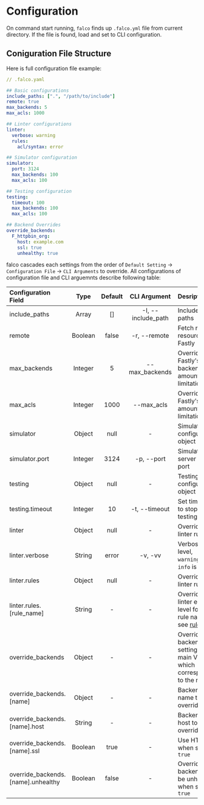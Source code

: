 # Configuration

On command start running, `falco` finds up `.falco.yml` file from current directory.
If the file is found, load and set to CLI configuration.

## Coniguration File Structure

Here is full configuration file example:

```yaml
// .falco.yaml

## Basic configurations
include_paths: [".", "/path/to/include"] 
remote: true
max_backends: 5
max_acls: 1000

## Linter configurations
linter:
  verbose: warning
  rules:
    acl/syntax: error

## Simulator configuration
simulator:
  port: 3124
  max_backends: 100
  max_acls: 100

## Testing configuration
testing:
  timeout: 100
  max_backends: 100
  max_acls: 100

## Backend Overrides
override_backends:
  F_httpbin_org:
    host: example.com
    ssl: true
    unhealthy: true
```

falco cascades each settings from the order of `Default Setting` -> `Configuration File` -> `CLI Arguments` to override.
All configurations of configuration file and CLI arguemnts describe following table:

| Configuration Field                | Type          | Default | CLI Argument       | Desription                                                                                                                |
|:-----------------------------------|:-------------:|:-------:|:------------------:|:--------------------------------------------------------------------------------------------------------------------------|
| include_paths                      | Array<String> | []      | -I, --include_path | Include VCL paths                                                                                                         |
| remote                             | Boolean       | false   | -r, --remote       | Fetch remote resources of Fastly                                                                                          |
| max_backends                       | Integer       | 5       | --max_backends     | Override Fastly's backend amount limitation                                                                               |
| max_acls                           | Integer       | 1000    | --max_acls         | Override Fastly's acl amount limitation                                                                                   |
| simulator                          | Object        | null    | -                  | Simulator configuration object                                                                                            |
| simulator.port                     | Integer       | 3124    | -p, --port         | Simulator server listen port                                                                                              |
| testing                            | Object        | null    | -                  | Testing configuration object                                                                                              |
| testing.timeout                    | Integer       | 10      | -t, --timeout      | Set timeout to stop testing                                                                                               |
| linter                             | Object        | null    | -                  | Override linter rules                                                                                                     |
| linter.verbose                     | String        | error   | -v, -vv            | Verbose level, `warning` or `info` is valid                                                                               |
| linter.rules                       | Object        | null    | -                  | Override linter rules                                                                                                     |
| linter.rules.[rule_name]           | String        | -       | -                  | Override linter error level for the rule name, see [rules](https://github.com/ysugimoto/falco/blob/develop/docs/rules.md) |
| override_backends                  | Object        | -       | -                  | Override backend settings in main VCL which correspond to the name                                                        |
| override_backends.[name]           | Object        | -       | -                  | Backend name to override                                                                                                  |
| override_backends.[name].host      | String        | -       | -                  | Backend host to override                                                                                                  |
| override_backends.[name].ssl       | Boolean       | true    | -                  | Use HTTPS when set `true`                                                                                                 |
| override_backends.[name].unhealthy | Boolean       | false   | -                  | Override backend to be unhealthy when set `true`                                                                          |





